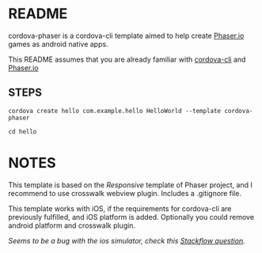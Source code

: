 # README #

cordova-phaser is a cordova-cli template aimed to help create [Phaser.io](http://www.phaser.io/) games as android native apps.


 This README assumes that you are already familiar with [cordova-cli](https://cordova.apache.org/docs/en/latest/guide/cli/) and [Phaser.io](http://www.phaser.io/)


## STEPS ##
```
cordova create hello com.example.hello HelloWorld --template cordova-phaser

cd hello

```



# NOTES #

This template is based on the *Responsive* template of Phaser project, and I recommend to use crosswalk webview plugin.
Includes a .gitignore file.

This template works with iOS, if the requirements for cordova-cli are previously fulfilled, and iOS platform is added. Optionally you could remove android platform and crosswalk plugin.

 *Seems to be a bug with the ios simulator, check this [Stackflow question](https://stackoverflow.com/questions/42350505/error-cannot-read-property-replace-of-undefined-when-building-ios-cordova).*

 